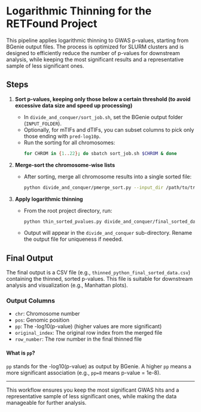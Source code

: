 
# Logarithmic Thinning for the RETFound Project

This pipeline applies logarithmic thinning to GWAS p-values, starting from BGenie output files. The process is optimized for SLURM clusters and is designed to efficiently reduce the number of p-values for downstream analysis, while keeping the most significant results and a representative sample of less significant ones.

## Steps

1. **Sort p-values, keeping only those below a certain threshold (to avoid excessive data size and speed up processing)**
	 - In `divide_and_conquer/sort_job.sh`, set the BGenie output folder (`INPUT_FOLDER`).
	 - Optionally, for mTIFs and dTIFs, you can subset columns to pick only those ending with `pred-log10p`.
	 - Run the sorting for all chromosomes:
		 ```bash
		 for CHROM in {1..22}; do sbatch sort_job.sh $CHROM & done
		 ```

2. **Merge-sort the chromosome-wise lists**
	 - After sorting, merge all chromosome results into a single sorted file:
		 ```bash
		 python divide_and_conquer/pmerge_sort.py --input_dir /path/to/true_sorted_chunks_pp2 --output_dir .
		 ```

3. **Apply logarithmic thinning**
	 - From the root project directory, run:
		 ```bash
		 python thin_sorted_pvalues.py divide_and_conquer/final_sorted_data.csv 1.0003 python
		 ```
	 - Output will appear in the `divide_and_conquer` sub-directory. Rename the output file for uniqueness if needed.

## Final Output

The final output is a CSV file (e.g., `thinned_python_final_sorted_data.csv`) containing the thinned, sorted p-values. This file is suitable for downstream analysis and visualization (e.g., Manhattan plots).

### Output Columns

- `chr`: Chromosome number
- `pos`: Genomic position
- `pp`: The -log10(p-value) (higher values are more significant)
- `original_index`: The original row index from the merged file
- `row_number`: The row number in the final thinned file

#### What is `pp`?
`pp` stands for the -log10(p-value) as output by BGenie. A higher `pp` means a more significant association (e.g., `pp=8` means p-value = 1e-8).

---
This workflow ensures you keep the most significant GWAS hits and a representative sample of less significant ones, while making the data manageable for further analysis.
